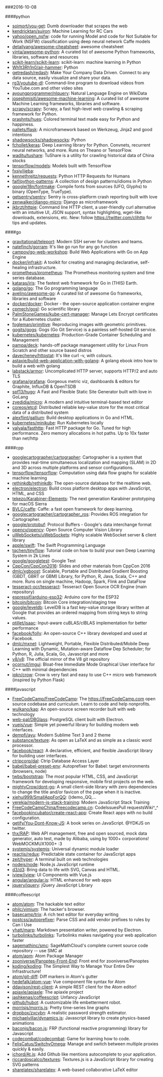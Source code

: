 ###2016-10-08

####python
* [soimort/you-get](https://github.com/soimort/you-get):  Dumb downloader that scrapes the web
* [kendricktan/suiron](https://github.com/kendricktan/suiron): Machine Learning for RC Cars
* [yahoo/open_nsfw](https://github.com/yahoo/open_nsfw): code for running Model and code for Not Suitable for Work (NSFW) classification using deep neural network Caffe models
* [detailyang/awesome-cheatsheet](https://github.com/detailyang/awesome-cheatsheet):  awesome cheatsheet
* [vinta/awesome-python](https://github.com/vinta/awesome-python): A curated list of awesome Python frameworks, libraries, software and resources
* [scikit-learn/scikit-learn](https://github.com/scikit-learn/scikit-learn): scikit-learn: machine learning in Python
* [Wh1t3Rh1n0/air-hammer](https://github.com/Wh1t3Rh1n0/air-hammer): Python
* [getredash/redash](https://github.com/getredash/redash): Make Your Company Data Driven. Connect to any data source, easily visualize and share your data.
* [rg3/youtube-dl](https://github.com/rg3/youtube-dl): Command-line program to download videos from YouTube.com and other video sites
* [ayoungprogrammer/nlquery](https://github.com/ayoungprogrammer/nlquery): Natural Language Engine on WikiData
* [josephmisiti/awesome-machine-learning](https://github.com/josephmisiti/awesome-machine-learning): A curated list of awesome Machine Learning frameworks, libraries and software.
* [scrapy/scrapy](https://github.com/scrapy/scrapy): Scrapy, a fast high-level web crawling & scraping framework for Python.
* [prashnts/hues](https://github.com/prashnts/hues): Colored terminal text made easy for Python and happiness.
* [pallets/flask](https://github.com/pallets/flask): A microframework based on Werkzeug, Jinja2 and good intentions
* [shadowsocks/shadowsocks](https://github.com/shadowsocks/shadowsocks): Python
* [fchollet/keras](https://github.com/fchollet/keras): Deep Learning library for Python. Convnets, recurrent neural networks, and more. Runs on Theano or TensorFlow.
* [waditu/tushare](https://github.com/waditu/tushare): TuShare is a utility for crawling historical data of China stocks
* [tensorflow/models](https://github.com/tensorflow/models): Models built with TensorFlow
* [fxsjy/jieba](https://github.com/fxsjy/jieba): 
* [kennethreitz/requests](https://github.com/kennethreitz/requests): Python HTTP Requests for Humans
* [faif/python-patterns](https://github.com/faif/python-patterns): A collection of design patterns/idioms in Python
* [googlei18n/fontmake](https://github.com/googlei18n/fontmake): Compile fonts from sources (UFO, Glyphs) to binary (OpenType, TrueType).
* [getsentry/sentry](https://github.com/getsentry/sentry): Sentry is cross-platform crash reporting built with love
* [zenwalker/django-micro](https://github.com/zenwalker/django-micro): Django as microframework
* [jkbrzt/httpie](https://github.com/jkbrzt/httpie): Command line HTTP client, a user-friendly curl alternative with an intuitive UI, JSON support, syntax highlighting, wget-like downloads, extensions, etc. New: follow https://twitter.com/clihttp for tips and updates.

####go
* [gravitational/teleport](https://github.com/gravitational/teleport): Modern SSH server for clusters and teams.
* [natefinch/gorram](https://github.com/natefinch/gorram): It's like go run for any go function
* [campoy/go-web-workshop](https://github.com/campoy/go-web-workshop): Build Web Applications with Go on App Engine
* [docker/infrakit](https://github.com/docker/infrakit): A toolkit for creating and managing declarative, self-healing infrastructure.
* [prometheus/prometheus](https://github.com/prometheus/prometheus): The Prometheus monitoring system and time series database.
* [kataras/iris](https://github.com/kataras/iris): The fastest web framework for Go in (THIS) Earth.
* [golang/go](https://github.com/golang/go): The Go programming language
* [avelino/awesome-go](https://github.com/avelino/awesome-go): A curated list of awesome Go frameworks, libraries and software
* [docker/docker](https://github.com/docker/docker): Docker - the open-source application container engine
* [cpmech/gosl](https://github.com/cpmech/gosl): Go scientific library
* [PalmStoneGames/kube-cert-manager](https://github.com/PalmStoneGames/kube-cert-manager): Manage Lets Encrypt certificates for a Kubernetes cluster.
* [fogleman/primitive](https://github.com/fogleman/primitive): Reproducing images with geometric primitives.
* [gogits/gogs](https://github.com/gogits/gogs): Gogs (Go Git Service) is a painless self-hosted Git service.
* [kubernetes/kubernetes](https://github.com/kubernetes/kubernetes): Production-Grade Container Scheduling and Management
* [pampa/deck](https://github.com/pampa/deck): hands-off package management utility for Linux From Scratch and other source based distros
* [davecheney/httpstat](https://github.com/davecheney/httpstat): It's like curl -v, with colours.
* [astaxie/build-web-application-with-golang](https://github.com/astaxie/build-web-application-with-golang): A golang ebook intro how to build a web with golang
* [labstack/armor](https://github.com/labstack/armor): Uncomplicated HTTP server, supports HTTP/2 and auto TLS
* [grafana/grafana](https://github.com/grafana/grafana): Gorgeous metric viz, dashboards & editors for Graphite, InfluxDB & OpenTSDB
* [spf13/hugo](https://github.com/spf13/hugo): A Fast and Flexible Static Site Generator built with love in GoLang
* [zyedidia/micro](https://github.com/zyedidia/micro): A modern and intuitive terminal-based text editor
* [coreos/etcd](https://github.com/coreos/etcd): Distributed reliable key-value store for the most critical data of a distributed system
* [alexflint/gallium](https://github.com/alexflint/gallium): Build desktop applications in Go and HTML.
* [kubernetes/minikube](https://github.com/kubernetes/minikube): Run Kubernetes locally
* [valyala/fasthttp](https://github.com/valyala/fasthttp): Fast HTTP package for Go. Tuned for high performance. Zero memory allocations in hot paths. Up to 10x faster than net/http

####cpp
* [googlecartographer/cartographer](https://github.com/googlecartographer/cartographer): Cartographer is a system that provides real-time simultaneous localization and mapping (SLAM) in 2D and 3D across multiple platforms and sensor configurations.
* [tensorflow/tensorflow](https://github.com/tensorflow/tensorflow): Computation using data flow graphs for scalable machine learning
* [rethinkdb/rethinkdb](https://github.com/rethinkdb/rethinkdb): The open-source database for the realtime web.
* [electron/electron](https://github.com/electron/electron): Build cross platform desktop apps with JavaScript, HTML, and CSS
* [tekezo/Karabiner-Elements](https://github.com/tekezo/Karabiner-Elements): The next generation Karabiner prototyping for macOS Sierra
* [BVLC/caffe](https://github.com/BVLC/caffe): Caffe: a fast open framework for deep learning.
* [googlecartographer/cartographer_ros](https://github.com/googlecartographer/cartographer_ros): Provides ROS integration for Cartographer.
* [google/protobuf](https://github.com/google/protobuf): Protocol Buffers - Google's data interchange format
* [opencv/opencv](https://github.com/opencv/opencv): Open Source Computer Vision Library
* [uWebSockets/uWebSockets](https://github.com/uWebSockets/uWebSockets): Highly scalable WebSocket server & client library
* [apple/swift](https://github.com/apple/swift): The Swift Programming Language
* [tqchen/tinyflow](https://github.com/tqchen/tinyflow): Tutorial code on how to build your own Deep Learning System in 2k Lines
* [google/googletest](https://github.com/google/googletest): Google Test
* [CppCon/CppCon2016](https://github.com/CppCon/CppCon2016): Slides and other materials from CppCon 2016
* [dmlc/xgboost](https://github.com/dmlc/xgboost): Scalable, Portable and Distributed Gradient Boosting (GBDT, GBRT or GBM) Library, for Python, R, Java, Scala, C++ and more. Runs on single machine, Hadoop, Spark, Flink and DataFlow
* [tesseract-ocr/tesseract](https://github.com/tesseract-ocr/tesseract): Tesseract Open Source OCR Engine (main repository)
* [espressif/arduino-esp32](https://github.com/espressif/arduino-esp32): Arduino core for the ESP32
* [bitcoin/bitcoin](https://github.com/bitcoin/bitcoin): Bitcoin Core integration/staging tree
* [google/leveldb](https://github.com/google/leveldb): LevelDB is a fast key-value storage library written at Google that provides an ordered mapping from string keys to string values.
* [ptillet/isaac](https://github.com/ptillet/isaac): Input-aware cuBLAS/clBLAS implementation for better performance
* [facebook/folly](https://github.com/facebook/folly): An open-source C++ library developed and used at Facebook.
* [dmlc/mxnet](https://github.com/dmlc/mxnet): Lightweight, Portable, Flexible Distributed/Mobile Deep Learning with Dynamic, Mutation-aware Dataflow Dep Scheduler; for Python, R, Julia, Scala, Go, Javascript and more
* [v8/v8](https://github.com/v8/v8): The official mirror of the V8 git repository
* [ocornut/imgui](https://github.com/ocornut/imgui): Bloat-free Immediate Mode Graphical User interface for C++ with minimal dependencies
* [ipkn/crow](https://github.com/ipkn/crow): Crow is very fast and easy to use C++ micro web framework (inspired by Python Flask)

####javascript
* [FreeCodeCamp/FreeCodeCamp](https://github.com/FreeCodeCamp/FreeCodeCamp): The https://FreeCodeCamp.com open source codebase and curriculum. Learn to code and help nonprofits.
* [wulkano/kap](https://github.com/wulkano/kap): An open-source screen recorder built with web technology
* [web-pal/DBGlass](https://github.com/web-pal/DBGlass): PostgreSQL client built with Electron.
* [vuejs/vue](https://github.com/vuejs/vue): Simple yet powerful library for building modern web interfaces.
* [dempfi/ayu](https://github.com/dempfi/ayu): Modern Sublime Text 3 and 2 theme
* [substance/texture](https://github.com/substance/texture): As open as LaTeX and as simple as a classic word processor.
* [facebook/react](https://github.com/facebook/react): A declarative, efficient, and flexible JavaScript library for building user interfaces.
* [ctripcorp/dal](https://github.com/ctripcorp/dal): Ctrip Database Access Layer
* [babel/babel-preset-env](https://github.com/babel/babel-preset-env):  Autoprefixer for Babel: target environments (browsers, node)
* [twbs/bootstrap](https://github.com/twbs/bootstrap): The most popular HTML, CSS, and JavaScript framework for developing responsive, mobile first projects on the web.
* [mightyCrow/dont-go](https://github.com/mightyCrow/dont-go): A small client-side library with zero dependencies to change the title and/or favicon of the page when it is inactive. 
* [xiehui999/SmallAppForQQ](https://github.com/xiehui999/SmallAppForQQ): ()demo,,QQ,...
* [verekia/modern-js-stack-training](https://github.com/verekia/modern-js-stack-training): Modern JavaScript Stack Training
* [FreeCodeCampChina/freecodecamp.cn](https://github.com/FreeCodeCampChina/freecodecamp.cn): CodeIssuesPull requestsWiki^_^
* [facebookincubator/create-react-app](https://github.com/facebookincubator/create-react-app): Create React apps with no build configuration.
* [getify/You-Dont-Know-JS](https://github.com/getify/You-Dont-Know-JS): A book series on JavaScript. @YDKJS on twitter.
* [thx/RAP](https://github.com/thx/RAP): Web API management, free and open sourced, mock data generator, auto test, made by Alibaba, using by 1000+ corporations! WebMOCKMUX1000+ :3
* [systemjs/systemjs](https://github.com/systemjs/systemjs): Universal dynamic module loader
* [reactjs/redux](https://github.com/reactjs/redux): Predictable state container for JavaScript apps
* [zeit/hyper](https://github.com/zeit/hyper): A terminal built on web technologies
* [nodejs/node](https://github.com/nodejs/node): Node.js JavaScript runtime 
* [d3/d3](https://github.com/d3/d3): Bring data to life with SVG, Canvas and HTML. 
* [iview/iview](https://github.com/iview/iview): UI Components with Vue.js
* [angular/angular.js](https://github.com/angular/angular.js): HTML enhanced for web apps
* [jquery/jquery](https://github.com/jquery/jquery): jQuery JavaScript Library

####coffeescript
* [atom/atom](https://github.com/atom/atom): The hackable text editor
* [philc/vimium](https://github.com/philc/vimium): The hacker's browser.
* [basecamp/trix](https://github.com/basecamp/trix): A rich text editor for everyday writing
* [postcss/autoprefixer](https://github.com/postcss/autoprefixer): Parse CSS and add vendor prefixes to rules by Can I Use
* [yhatt/marp](https://github.com/yhatt/marp): Markdown presentation writer, powered by Electron.
* [turbolinks/turbolinks](https://github.com/turbolinks/turbolinks): Turbolinks makes navigating your web application faster
* [sagemathinc/smc](https://github.com/sagemathinc/smc): SageMathCloud's complete current source code repository -- use SMC at
* [atom/apm](https://github.com/atom/apm): Atom Package Manager
* [zooniverse/Panoptes-Front-End](https://github.com/zooniverse/Panoptes-Front-End): Front end for zooniverse/Panoptes
* [koding/koding](https://github.com/koding/koding): The Simplest Way to Manage Your Entire Dev Infrastructure!
* [atom/git-diff](https://github.com/atom/git-diff): Diff markers in Atom's gutter
* [hedefalk/atom-vue](https://github.com/hedefalk/atom-vue): Vue component file syntax for Atom
* [ddavison/rest-client](https://github.com/ddavison/rest-client): A simple REST client for the Atom editor!
* [apiaxle/apiaxle](https://github.com/apiaxle/apiaxle): The apiaxle project
* [jashkenas/coffeescript](https://github.com/jashkenas/coffeescript): Unfancy JavaScript
* [github/hubot](https://github.com/github/hubot): A customizable life embetterment robot.
* [morrisjs/morris.js](https://github.com/morrisjs/morris.js): Pretty time-series line graphs
* [dropbox/zxcvbn](https://github.com/dropbox/zxcvbn): A realistic password strength estimator.
* [michaelvillar/dynamics.js](https://github.com/michaelvillar/dynamics.js): Javascript library to create physics-based animations
* [baconjs/bacon.js](https://github.com/baconjs/bacon.js): FRP (functional reactive programming) library for Javascript
* [codecombat/codecombat](https://github.com/codecombat/codecombat): Game for learning how to code.
* [FelisCatus/SwitchyOmega](https://github.com/FelisCatus/SwitchyOmega): Manage and switch between multiple proxies quickly & easily.
* [ichord/At.js](https://github.com/ichord/At.js): Add Github like mentions autocomplete to your application.
* [riccardoscalco/textures](https://github.com/riccardoscalco/textures): Textures.js is a JavaScript library for creating SVG patterns
* [sharelatex/sharelatex](https://github.com/sharelatex/sharelatex): A web-based collaborative LaTeX editor
